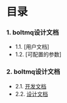 # 目录

### 1. boltmq设计文档

  * 1.1. [用户文档]
  * 1.2. [可配置的参数]
  
### 2. boltmq设计文档

  * 2.1. [开发文档](https://github.com/jyunchyou/boltmq/blob/master/docs/%E8%AE%BE%E8%AE%A1%E6%96%87%E6%A1%A3/%E5%BC%80%E5%8F%91%E6%96%87%E6%A1%A3.md)
  * 2.2. [设计文档](https://github.com/jyunchyou/boltmq/blob/master/docs/%E8%AE%BE%E8%AE%A1%E6%96%87%E6%A1%A3/%E8%AE%BE%E8%AE%A1%E6%96%87%E6%A1%A3.md)
